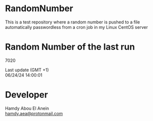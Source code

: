 # RandomNumber    
This is a test repository where a random number is pushed to a file automatically passwordless from a cron job in my Linux CentOS server    
# Random Number of the last run   
7020
      
Last update (GMT +1)    
06/24/24 14:00:01
# Developer    
Hamdy Abou El Anein   
hamdy.aea@protonmail.com
